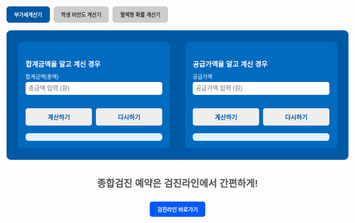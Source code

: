 <html lang="ko" translate="no">
<head>
  <meta charset="UTF-8">
  <title>건강 계산기</title>
  <style>
    body { font-family: Arial, sans-serif; margin: 0 auto; max-width: 900px; padding: 2em; }
    .tab-buttons { display: flex; gap: 10px; margin-bottom: 20px; }
    .tab-btn { padding: 12px 20px; border: none; border-radius: 8px; font-weight: bold; cursor: pointer; background-color: #ccc; color: #333; transition: all 0.2s; }
    .tab-btn.active { background-color: #0059a5; color: white; }
    .tab-section { display: none; }
    .tab-section.active { display: block; }
    .vat-container { display: flex; flex-wrap: wrap; gap: 40px; background: #0059a5; padding: 30px; border-radius: 12px; color: white; }
    .vat-box { flex: 1; min-width: 300px; background: #006bbf; padding: 20px; border-radius: 12px; }
    .vat-box h3 { font-size: 18px; margin-bottom: 10px; }
    .vat-box label { display: block; margin-top: 10px; font-size: 14px; }
    .vat-box input { width: 100%; padding: 8px; margin-top: 5px; border-radius: 6px; border: none; font-size: 16px; }
    .vat-box button { margin-top: 15px; padding: 10px 15px; font-weight: bold; border: none; border-radius: 6px; background: white; color: #0059a5; cursor: pointer; }
    .vat-box .result { margin-top: 20px; background: #e0f2ff; padding: 10px; border-radius: 8px; color: #003b71; font-weight: bold; }

    .bmi-form-container {
      background: #f9f9f9;
      padding: 2em;
      border-radius: 12px;
      max-width: 600px;
      margin: auto;
    }
    .bmi-form-container h1 { font-size: 24px; font-weight: bold; }
    .bmi-form-container label { display: block; margin-top: 1em; font-weight: bold; }
    .bmi-form-container input, .bmi-form-container select {
      margin-top: 0.5em;
      width: 100%;
      padding: 10px;
      font-size: 16px;
      border: 1px solid #ccc;
      border-radius: 6px;
    }
    .button-group { display: flex; gap: 10px; margin-top: 20px; }
    .button-group button {
      flex: 1;
      padding: 10px;
      font-size: 16px;
      background: #eee;
      border: 1px solid #ccc;
      border-radius: 6px;
      cursor: pointer;
    }
    .result {
      margin-top: 1.5em;
      font-size: 1.2em;
      font-weight: bold;
      white-space: pre-line;
    }
    .blood-check-box {
      text-align: center;
      margin-top: 1.5em;
      border: 1px solid #999;
      padding: 1em;
      border-radius: 8px;
    }
    .blood-check-box .title {
      background: #dbe4ff;
      padding: 0.2em;
      font-weight: bold;
    }
    .blood-check-box .status {
      font-size: 3em;
      font-weight: bold;
      margin: 0.5em 0;
    }
    .blood-check-box.normal { background: #e0f0ff; }
    .blood-check-box.overweight { background: #ffffcc; }
    .blood-check-box.obese { background: #ffb3b3; }
  </style>
</head>
<body>
  <div class="tab-buttons">
    <button class="tab-btn active" onclick="switchTab(event, 'vat')">부가세계산기</button>
    <button class="tab-btn" onclick="switchTab(event, 'bmi')">학생 비만도 계산기</button>
    <button class="tab-btn" onclick="switchTab(event, 'blood')">혈액형 확률 계산기</button>
  </div>

  <div class="tab-section active" id="tab-vat">
    <div class="vat-container">
      <div class="vat-box">
        <h3>합계금액을 알고 계신 경우</h3>
        <label>합계금액(총액)</label>
        <input id="totalInput" type="number" placeholder="총금액 입력 (원)">
        <div class="button-group">
          <button onclick="calcFromTotal()">계산하기</button>
          <button onclick="resetVatForm()">다시하기</button>
        </div>
        <div class="result" id="totalResult"></div>
      </div>
      <div class="vat-box">
        <h3>공급가액을 알고 계신 경우</h3>
        <label>공급가액</label>
        <input id="supplyInput" type="number" placeholder="공급가액 입력 (원)">
        <div class="button-group">
          <button onclick="calcFromSupply()">계산하기</button>
          <button onclick="resetVatForm()">다시하기</button>
        </div>
        <div class="result" id="supplyResult"></div>
      </div>
    </div>
    <footer style="margin-top: 3em; text-align: center;">
      <p style="color: #555; font-size: 1.8em; font-weight: bold;">종합검진 예약은 검진라인에서 간편하게!</p>
      <a href="https://www.sjcore.co.kr" target="_blank" style="display: inline-block; padding: 10px 20px; background-color: #0059ff; color: white; border-radius: 6px; text-decoration: none; font-weight: bold; margin-top: 0.5em;">검진라인 바로가기</a>
    </footer>
  </div>

  <div class="tab-section" id="tab-bmi">
    <div class="bmi-form-container">
      <h1>BMI 판정기 (학생용)</h1>
      <label>성별:
        <select id="gender">
          <option value="male">남자</option>
          <option value="female">여자</option>
        </select>
      </label>
      <label>생년월일:
        <input type="date" id="birthdate">
      </label>
      <label>키 (cm):
        <input type="number" id="height">
      </label>
      <label>몸무게 (kg):
        <input type="number" id="weight">
      </label>
      <div class="button-group">
        <button onclick="calculateBMI()">계산하기</button>
        <button onclick="resetForm()">다시하기</button>
      </div>
      <div class="result" id="bmiResult"></div>
      <div class="blood-check-box" id="bloodCheckBox" style="display:none">
        <div class="title">혈액검사 여부</div>
        <div class="status" id="bloodStatus"></div>
        <div class="label" id="bloodLabel"></div>
      </div>
    </div>
    <footer style="margin-top: 3em; text-align: center;">
      <p style="color: #555; font-size: 1.8em; font-weight: bold;">종합검진 예약은 검진라인에서 간편하게!</p>
      <a href="https://www.sjcore.co.kr" target="_blank" style="display: inline-block; padding: 10px 20px; background-color: #0059ff; color: white; border-radius: 6px; text-decoration: none; font-weight: bold; margin-top: 0.5em;">검진라인 바로가기</a>
    </footer>
  </div>

  <div class="tab-section" id="tab-blood">
    <h1>혈액형 확률 계산기</h1>
    <label>부모 1의 혈액형:
      <select id="parent1">
        <option value="A">A형</option>
        <option value="B">B형</option>
        <option value="AB">AB형</option>
        <option value="O">O형</option>
      </select>
    </label>
    <label>부모 2의 혈액형:
      <select id="parent2">
        <option value="A">A형</option>
        <option value="B">B형</option>
        <option value="AB">AB형</option>
        <option value="O">O형</option>
      </select>
    </label>
    <div class="button-group">
      <button onclick="calculateBloodType()">계산하기</button>
    </div>
    <div class="result" id="bloodResult"></div>
  </div>

  <script>
    function switchTab(evt, tabName) {
      document.querySelectorAll('.tab-section').forEach(e => e.classList.remove('active'));
      document.querySelectorAll('.tab-btn').forEach(e => e.classList.remove('active'));
      document.getElementById('tab-' + tabName).classList.add('active');
      evt.currentTarget.classList.add('active');
    }

    function calcFromTotal() {
      const total = parseFloat(document.getElementById("totalInput").value);
      if (isNaN(total) || total <= 0) {
        document.getElementById("totalResult").innerText = "올바른 총금액을 입력하세요.";
        return;
      }
      const supply = total / 1.1;
      const tax = total - supply;
      document.getElementById("totalResult").innerHTML = `공급가액: ${Math.floor(supply).toLocaleString()} 원<br>부가세액: ${Math.floor(tax).toLocaleString()} 원`;
    }

    function calcFromSupply() {
      const supply = parseFloat(document.getElementById("supplyInput").value);
      if (isNaN(supply) || supply <= 0) {
        document.getElementById("supplyResult").innerText = "올바른 공급가액을 입력하세요.";
        return;
      }
      const tax = supply * 0.1;
      const total = supply + tax;
      document.getElementById("supplyResult").innerHTML = `부가세액: ${Math.floor(tax).toLocaleString()} 원<br>합계금액: ${Math.floor(total).toLocaleString()} 원`;
    }

    function resetVatForm() {
      document.getElementById("totalInput").value = "";
      document.getElementById("supplyInput").value = "";
      document.getElementById("totalResult").innerText = "";
      document.getElementById("supplyResult").innerText = "";
    }

    function calculateBMI() {
      const height = parseFloat(document.getElementById("height").value);
      const weight = parseFloat(document.getElementById("weight").value);
      if (isNaN(height) || isNaN(weight) || height <= 0 || weight <= 0) {
        document.getElementById("bmiResult").innerText = "올바른 키와 몸무게를 입력하세요.";
        return;
      }
      const bmi = weight / ((height / 100) ** 2);
      let category = "정상";
      if (bmi >= 25) category = "비만";
      else if (bmi >= 23) category = "과체중";
      else if (bmi < 18.5) category = "저체중";

      document.getElementById("bmiResult").innerText = `BMI 지수는 ${bmi.toFixed(1)}로, ${category}입니다.`;
    }

    function resetForm() {
      document.getElementById("height").value = "";
      document.getElementById("weight").value = "";
      document.getElementById("bmiResult").innerText = "";
    }

    function calculateBloodType() {
  const p1 = document.getElementById("parent1").value;
  const p2 = document.getElementById("parent2").value;
  const key = [p1, p2].sort().join(",");

  const allCombinations = {
    "A,A": { A: 75, O: 25 },
    "A,B": { A: 25, B: 25, AB: 25, O: 25 },
    "A,AB": { A: 50, B: 25, AB: 25 },
    "A,O": { A: 50, O: 50 },
    "B,B": { B: 75, O: 25 },
    "B,AB": { A: 25, B: 50, AB: 25 },
    "B,O": { B: 50, O: 50 },
    "AB,AB": { A: 25, B: 25, AB: 50 },
    "AB,O": { A: 50, B: 50 },
    "O,O": { O: 100 }
  };

  const box = document.getElementById("bloodResult");
  const result = allCombinations[key] || allCombinations[[p1, p2].join(",")] || allCombinations[[p2, p1].join(",")];

  const lines = Object.entries(result).map(([type, percent]) => `${type}형: ${percent}%`);
  box.innerText = `자녀의 혈액형 가능성:
` + lines.join("
");
},
    "A,B": { A: 25, B: 25, AB: 25, O: 25 },
    "A,AB": { A: 50, B: 25, AB: 25 },
    "A,O": { A: 50, O: 50 },
    "B,B": { B: 75, O: 25 },
    "B,AB": { A: 25, B: 50, AB: 25 },
    "B,O": { B: 50, O: 50 },
    "AB,AB": { A: 25, B: 25, AB: 50 },
    "AB,O": { A: 50, B: 50 },
    "O,O": { O: 100 }
  };

  const box = document.getElementById("bloodResult");
  const result = allCombinations[key];

  if (!result) {
    box.innerText = "해당 조합은 계산할 수 없습니다.";
    return;
  }

  const lines = Object.entries(result).map(([type, percent]) => `${type}형: ${percent}%`);
  box.innerText = `자녀의 혈액형 가능성:
` + lines.join("
");
},
    "A,B": { A: 25, B: 25, AB: 25, O: 25 },
    "A,AB": { A: 50, B: 25, AB: 25 },
    "A,O": { A: 50, O: 50 },
    "B,B": { B: 75, O: 25 },
    "B,AB": { A: 25, B: 50, AB: 25 },
    "B,O": { B: 50, O: 50 },
    "AB,AB": { A: 25, B: 25, AB: 50 },
    "AB,O": { A: 50, B: 50 },
    "O,O": { O: 100 }
  };

  const box = document.getElementById("bloodResult");
  const result = allCombinations[sortedKey] || allCombinations[[p1, p2].join(",")] || allCombinations[[p2, p1].join(",")];

  if (!result) {
    box.innerText = "⚠ 아직 준비되지 않은 조합입니다.";
    return;
  }

  const lines = Object.entries(result).map(([type, percent]) => `${type}형: ${percent}%`);
  box.innerText = `자녀의 혈액형 가능성:
` + lines.join("
");
},
        "A,B": { A: 25, B: 25, AB: 25, O: 25 },
        "A,AB": { A: 50, B: 25, AB: 25 },
        "A,O": { A: 50, O: 50 },
        "B,B": { B: 75, O: 25 },
        "B,AB": { A: 25, B: 50, AB: 25 },
        "B,O": { B: 50, O: 50 },
        "AB,AB": { A: 25, B: 25, AB: 50 },
        "AB,O": { A: 50, B: 50 },
        "O,O": { O: 100 }
      };

      const result = allCombinations[key];
      const box = document.getElementById("bloodResult");
      if (!result) {
        box.innerText = "해당 조합은 계산할 수 없습니다.";
        return;
      }
      const lines = [];
      for (let [type, percent] of Object.entries(result)) {
        lines.push(`${type}형: ${percent}%`);
      }
      box.innerText = `자녀의 혈액형 가능성:\n` + lines.join("\n");
    }
  </script>
</body>
</html>

